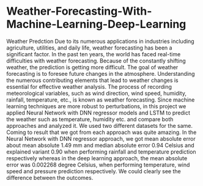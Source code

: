 # Weather-Forecasting-With-Machine-Learning-Deep-Learning
Weather Predction Due to its numerous applications in industries including agriculture, utilities, and daily life, weather forecasting has been a significant factor. In the past ten years, the world has faced real-time difficulties with weather forecasting. Because of the constantly shifting weather, the prediction is getting more difficult. The goal of weather forecasting is to foresee future changes in the atmosphere. Understanding the numerous contributing elements that lead to weather changes is essential for effective weather analysis. The process of recording meteorological variables, such as wind direction, wind speed, humidity, rainfall, temperature, etc., is known as weather forecasting. Since machine learning techniques are more robust to perturbations, in this project we applied Neural Network with DNN regressor models and LSTM to predict the weather such as temperature, humidity etc. and compare both approaches and analyzed it. We used two different datasets for the same. Coming to result that we got from each approach was quite amazing. In the Neural Network with DNN regressor approach, we got mean absolute error about mean absolute 1.49 mm and median absolute error 0.94 Celsius and explained variant 0.90 when performing rainfall and temperature prediction respectively whereas in the deep learning approach, the mean absolute error was 0.002268 degree Celsius, when performing temperature, wind speed and pressure prediction respectively. We could clearly see the difference between the outcomes.
